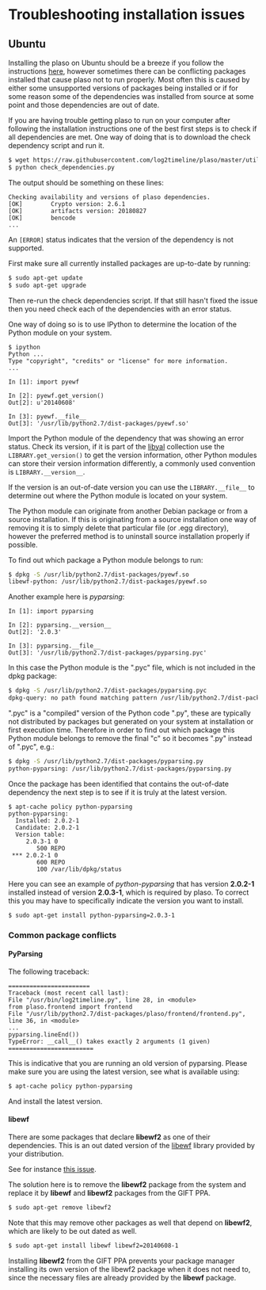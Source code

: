 # Troubleshooting installation issues

## Ubuntu

Installing the plaso on Ubuntu should be a breeze if you follow the instructions [here](Ubuntu-Packaged-Release.md), however sometimes there can be conflicting packages installed that cause plaso not to run properly. Most often this is caused by either some unsupported versions of packages being installed or if for some reason some of the dependencies was installed from source at some point and those dependencies are out of date.

If you are having trouble getting plaso to run on your computer after following the installation instructions one of the best first steps is to check if all dependencies are met. One way of doing that is to download the check dependency script and run it.

```bash
$ wget https://raw.githubusercontent.com/log2timeline/plaso/master/utils/check_dependencies.py
$ python check_dependencies.py
```

The output should be something on these lines:

```
Checking availability and versions of plaso dependencies.
[OK]		Crypto version: 2.6.1
[OK]		artifacts version: 20180827
[OK]		bencode
...
```

An `[ERROR]` status indicates that the version of the dependency is not supported.

First make sure all currently installed packages are up-to-date by running:

```bash
$ sudo apt-get update
$ sudo apt-get upgrade
```

Then re-run the check dependencies script. If that still hasn't fixed the issue then you need check each of the dependencies with an error status.

One way of doing so is to use IPython to determine the location of the Python module on your system.

```
$ ipython
Python ...
Type "copyright", "credits" or "license" for more information.
...

In [1]: import pyewf

In [2]: pyewf.get_version()
Out[2]: u'20140608'

In [3]: pyewf.__file__
Out[3]: '/usr/lib/python2.7/dist-packages/pyewf.so'
```

Import the Python module of the dependency that was showing an error status. Check its version, if it is part of the [libyal](https://github.com/libyal) collection use the ``LIBRARY.get_version()`` to get the version information, other Python modules can store their version information differently, a commonly used convention is ``LIBRARY.__version__``.

If the version is an out-of-date version you can use the ``LIBRARY.__file__`` to determine out where the Python module is located on your system.

The Python module can originate from another Debian package or from a source installation. If this is originating from a source installation one way of removing it is to simply delete that particular file (or .egg directory), however the preferred method is to uninstall source installation properly if possible.

To find out which package a Python module belongs to run:

```bash
$ dpkg -S /usr/lib/python2.7/dist-packages/pyewf.so
libewf-python: /usr/lib/python2.7/dist-packages/pyewf.so
```

Another example here is *pyparsing*:

```
In [1]: import pyparsing

In [2]: pyparsing.__version__
Out[2]: '2.0.3'

In [3]: pyparsing.__file__
Out[3]: '/usr/lib/python2.7/dist-packages/pyparsing.pyc'

```

In this case the Python module is the ".pyc" file, which is not included in the dpkg package:

```bash
$ dpkg -S /usr/lib/python2.7/dist-packages/pyparsing.pyc
dpkg-query: no path found matching pattern /usr/lib/python2.7/dist-packages/pyparsing.pyc
```

".pyc" is a "compiled" version of the Python code ".py", these are typically not distributed by packages but generated on your system at installation or first execution time. Therefore in order to find out which package this Python module belongs to remove the final "c" so it becomes ".py" instead of ".pyc", e.g.:

```bash
$ dpkg -S /usr/lib/python2.7/dist-packages/pyparsing.py
python-pyparsing: /usr/lib/python2.7/dist-packages/pyparsing.py
```

Once the package has been identified that contains the out-of-date dependency the next step is to see if it is truly at the latest version.

```
$ apt-cache policy python-pyparsing
python-pyparsing:
  Installed: 2.0.2-1
  Candidate: 2.0.2-1
  Version table:
     2.0.3-1 0
        500 REPO
 *** 2.0.2-1 0
        600 REPO
        100 /var/lib/dpkg/status
```

Here you can see an example of *python-pyparsing* that has version **2.0.2-1** installed instead of version **2.0.3-1**, which is required by plaso. To correct this you may have to specifically indicate the version you want to install.

```
$ sudo apt-get install python-pyparsing=2.0.3-1
```

### Common package conflicts

#### PyParsing

The following traceback:

```
=======================
Traceback (most recent call last):
File "/usr/bin/log2timeline.py", line 28, in <module>
from plaso.frontend import frontend
File "/usr/lib/python2.7/dist-packages/plaso/frontend/frontend.py", line 36, in <module>
...
pyparsing.lineEnd())
TypeError: __call__() takes exactly 2 arguments (1 given)
========================
```

This is indicative that you are running an old version of pyparsing. Please make sure you are using the latest version, see what is available using:

```bash
$ apt-cache policy python-pyparsing
```

And install the latest version.

#### libewf

There are some packages that declare **libewf2** as one of their dependencies. This is an out dated version of the [libewf](https://github.com/libyal/libewf) library provided by your distribution.

See for instance [this issue](https://github.com/log2timeline/plaso/issues/301).

The solution here is to remove the **libewf2** package from the system and replace it by **libewf** and **libewf2** packages from the GIFT PPA.

```bash
$ sudo apt-get remove libewf2
```

Note that this may remove other packages as well that depend on **libewf2**, which are likely to be out dated as well.

```bash
$ sudo apt-get install libewf libewf2=20140608-1
```

Installing **libewf2** from the GIFT PPA prevents your package manager installing its own version of the libewf2 package when it does not need to, since the necessary files are already provided by the **libewf** package.
